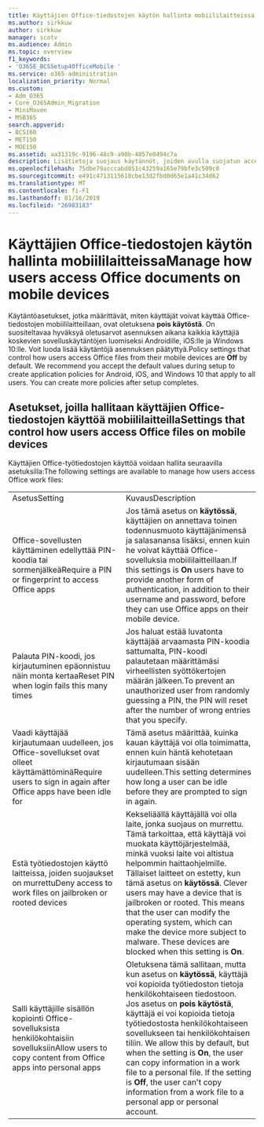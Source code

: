 ```yaml
---
title: Käyttäjien Office-tiedostojen käytön hallinta mobiililaitteissa
ms.author: sirkkuw
author: sirkkuw
manager: scotv
ms.audience: Admin
ms.topic: overview
f1_keywords:
- 'O365E_BCSSetup4OfficeMobile '
ms.service: o365-administration
localization_priority: Normal
ms.custom:
- Adm_O365
- Core_O365Admin_Migration
- MiniMaven
- MSB365
search.appverid:
- BCS160
- MET150
- MOE150
ms.assetid: aa31319c-9196-48c9-a90b-4057e0494c7a
description: Lisätietoja suojaus käytännöt, joiden avulla suojatun access Office apps, mobiililaitteista.
ms.openlocfilehash: 75dbe79acccabd851c43259a165e79bfe3c509c0
ms.sourcegitcommit: e491c4713115610cbe13d2fbd0d65e1a41c34d62
ms.translationtype: MT
ms.contentlocale: fi-FI
ms.lasthandoff: 01/16/2019
ms.locfileid: "26983183"
---
```

# <a name="manage-how-users-access-office-documents-on-mobile-devices"></a><span data-ttu-id="d4373-103">Käyttäjien Office-tiedostojen käytön hallinta mobiililaitteissa</span><span class="sxs-lookup"><span data-stu-id="d4373-103">Manage how users access Office documents on mobile devices</span></span>

 <span data-ttu-id="d4373-p101">Käytäntöasetukset, jotka määrittävät, miten käyttäjät voivat käyttää Office-tiedostojen mobiililaitteillaan, ovat oletuksena **pois käytöstä**. On suositeltavaa hyväksyä oletusarvot asennuksen aikana kaikkia käyttäjiä koskevien sovelluskäytäntöjen luomiseksi Androidille, iOS:lle ja Windows 10:lle. Voit luoda lisää käytäntöjä asennuksen päätyttyä.</span><span class="sxs-lookup"><span data-stu-id="d4373-p101">Policy settings that control how users access Office files from their mobile devices are **Off** by default. We recommend you accept the default values during setup to create application policies for Android, iOS, and Windows 10 that apply to all users. You can create more policies after setup completes.</span></span> 
  
## <a name="settings-that-control-how-users-access-office-files-on-mobile-devices"></a><span data-ttu-id="d4373-107">Asetukset, joilla hallitaan käyttäjien Office-tiedostojen käyttöä mobiililaitteilla</span><span class="sxs-lookup"><span data-stu-id="d4373-107">Settings that control how users access Office files on mobile devices</span></span>

<span data-ttu-id="d4373-108">Käyttäjien Office-työtiedostojen käyttöä voidaan hallita seuraavilla asetuksilla:</span><span class="sxs-lookup"><span data-stu-id="d4373-108">The following settings are available to manage how users access Office work files:</span></span>
  
|||
|:-----|:-----|
|<span data-ttu-id="d4373-109">Asetus</span><span class="sxs-lookup"><span data-stu-id="d4373-109">Setting</span></span>  <br/> |<span data-ttu-id="d4373-110">Kuvaus</span><span class="sxs-lookup"><span data-stu-id="d4373-110">Description</span></span>  <br/> |
|<span data-ttu-id="d4373-111">Office-sovellusten käyttäminen edellyttää PIN-koodia tai sormenjälkeä</span><span class="sxs-lookup"><span data-stu-id="d4373-111">Require a PIN or fingerprint to access Office apps</span></span>  <br/> |<span data-ttu-id="d4373-112">Jos tämä asetus on **käytössä**, käyttäjien on annettava toinen todennusmuoto käyttäjänimensä ja salasanansa lisäksi, ennen kuin he voivat käyttää Office-sovelluksia mobiililaitteillaan.</span><span class="sxs-lookup"><span data-stu-id="d4373-112">If this settings is **On** users have to provide another form of authentication, in addition to their username and password, before they can use Office apps on their mobile device.</span></span>  <br/> |
|<span data-ttu-id="d4373-113">Palauta PIN-koodi, jos kirjautuminen epäonnistuu näin monta kertaa</span><span class="sxs-lookup"><span data-stu-id="d4373-113">Reset PIN when login fails this many times</span></span>  <br/> |<span data-ttu-id="d4373-114">Jos haluat estää luvatonta käyttäjää arvaamasta PIN-koodia sattumalta, PIN-koodi palautetaan määrittämäsi virheellisten syöttökertojen määrän jälkeen.</span><span class="sxs-lookup"><span data-stu-id="d4373-114">To prevent an unauthorized user from randomly guessing a PIN, the PIN will reset after the number of wrong entries that you specify.</span></span>  <br/> |
|<span data-ttu-id="d4373-115">Vaadi käyttäjää kirjautumaan uudelleen, jos Office-sovellukset ovat olleet käyttämättöminä</span><span class="sxs-lookup"><span data-stu-id="d4373-115">Require users to sign in again after Office apps have been idle for</span></span>  <br/> |<span data-ttu-id="d4373-116">Tämä asetus määrittää, kuinka kauan käyttäjä voi olla toimimatta, ennen kuin häntä kehotetaan kirjautumaan sisään uudelleen.</span><span class="sxs-lookup"><span data-stu-id="d4373-116">This setting determines how long a user can be idle before they are prompted to sign in again.</span></span>  <br/> |
|<span data-ttu-id="d4373-117">Estä työtiedostojen käyttö laitteissa, joiden suojaukset on murrettu</span><span class="sxs-lookup"><span data-stu-id="d4373-117">Deny access to work files on jailbroken or rooted devices</span></span>  <br/> |<span data-ttu-id="d4373-p102">Kekseliäällä käyttäjällä voi olla laite, jonka suojaus on murrettu. Tämä tarkoittaa, että käyttäjä voi muokata käyttöjärjestelmää, minkä vuoksi laite voi altistua helpommin haittaohjelmille. Tällaiset laitteet on estetty, kun tämä asetus on **käytössä**.  </span><span class="sxs-lookup"><span data-stu-id="d4373-p102">Clever users may have a device that is jailbroken or rooted. This means that the user can modify the operating system, which can make the device more subject to malware. These devices are blocked when this setting is **On**.  </span></span><br/> |
|<span data-ttu-id="d4373-121">Salli käyttäjille sisällön kopiointi Office-sovelluksista henkilökohtaisiin sovelluksiin</span><span class="sxs-lookup"><span data-stu-id="d4373-121">Allow users to copy content from Office apps into personal apps</span></span>  <br/> |<span data-ttu-id="d4373-p103">Oletuksena tämä sallitaan, mutta kun asetus on **käytössä**, käyttäjä voi kopioida työtiedoston tietoja henkilökohtaiseen tiedostoon. Jos asetus on **pois käytöstä**, käyttäjä ei voi kopioida tietoja työtiedostosta henkilökohtaiseen sovellukseen tai henkilökohtaisen tiliin.  </span><span class="sxs-lookup"><span data-stu-id="d4373-p103">We allow this by default, but when the setting is **On**, the user can copy information in a work file to a personal file. If the setting is **Off**, the user can't copy information from a work file to a personal app or personal account.  </span></span><br/> |
   

